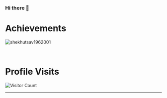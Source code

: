 ﻿### Hi there 👋

# Achievements
<img src="https://github-readme-stats-abserari.vercel.app/api?username=shekhutsav1962001&show_icons=true&theme=dark&count_private=true&include_all_commits=true" alt="shekhutsav1962001" /> </p><br/>


# Profile Visits
![Visitor Count](https://profile-counter.glitch.me/shekhutsav1962001/count.svg)
<hr />


<!--
**shekhutsav1962001/shekhutsav1962001** is a ✨ _special_ ✨ repository because its `README.md` (this file) appears on your GitHub profile.

Here are some ideas to get you started:

- 🔭 I’m currently working on ...
- 🌱 I’m currently learning ...
- 👯 I’m looking to collaborate on ...
- 🤔 I’m looking for help with ...
- 💬 Ask me about ...
- 📫 How to reach me: ...
- 😄 Pronouns: ...
- ⚡ Fun fact: ...
-->
